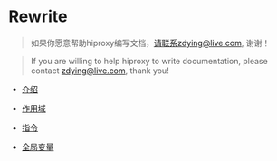 # Rewrite
> 如果你愿意帮助hiproxy编写文档，请联系zdying@live.com, 谢谢！

> If you are willing to help hiproxy to write documentation, please contact zdying@live.com, thank you!

* [介绍](https://github.com/hiproxy/hiproxy/blob/master/doc/configuration/rewrite_introduction.md)

* [作用域](https://github.com/hiproxy/hiproxy/blob/master/doc/configuration/rewrite_scope.md)

* [指令](https://github.com/hiproxy/hiproxy/blob/master/doc/configuration/rewrite_directive.md)

* [全局变量](https://github.com/hiproxy/hiproxy/blob/master/doc/configuration/rewrite_global_variable.md)

